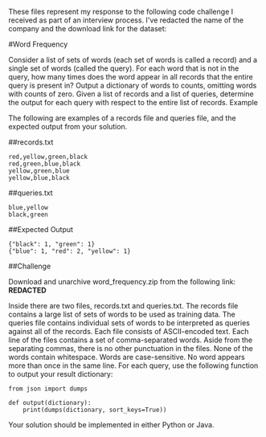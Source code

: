These files represent my response to the following code challenge I received as part of an interview process. I've redacted the name of the company and the download link for the dataset:

#Word Frequency

Consider a list of sets of words (each set of words is called a record) and a single set of words (called the query). For each word that is not in the query, how many times does the word appear in all records that the entire query is present in? Output a dictionary of words to counts, omitting words with counts of zero. Given a list of records and a list of queries, determine the output for each query with respect to the entire list of records.
Example

The following are examples of a records file and queries file, and the expected output from your solution.

##records.txt
```
red,yellow,green,black
red,green,blue,black
yellow,green,blue
yellow,blue,black
```

##queries.txt
```
blue,yellow
black,green
```

##Expected Output
```
{"black": 1, "green": 1}
{"blue": 1, "red": 2, "yellow": 1}
```

##Challenge

Download and unarchive word_frequency.zip from the following link: **REDACTED**

Inside there are two files, records.txt and queries.txt. The records file contains a large list of sets of words to be used as training data. The queries file contains individual sets of words to be interpreted as queries against all of the records.
Each file consists of ASCII-encoded text.
Each line of the files contains a set of comma-separated words.
Aside from the separating commas, there is no other punctuation in the files.
None of the words contain whitespace.
Words are case-sensitive.
No word appears more than once in the same line.
For each query, use the following function to output your result dictionary:

```
from json import dumps

def output(dictionary):    
    print(dumps(dictionary, sort_keys=True))
```

Your solution should be implemented in either Python or Java.
